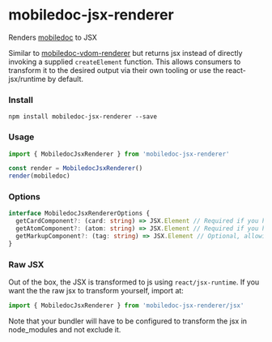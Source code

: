 # mobiledoc-jsx-renderer

Renders [mobiledoc](https://bustle.github.io/mobiledoc-kit/demo/) to JSX

Similar to [mobiledoc-vdom-renderer](https://github.com/bustle/mobiledoc-vdom-renderer) but returns jsx instead of directly invoking a supplied `createElement` function. This allows consumers to transform it to the desired output via their own tooling or use the react-jsx/runtime by default.

### Install

```
npm install mobiledoc-jsx-renderer --save
```

### Usage

```js
import { MobiledocJsxRenderer } from 'mobiledoc-jsx-renderer'

const render = MobiledocJsxRenderer()
render(mobiledoc)
```

### Options

```ts
interface MobiledocJsxRendererOptions {
  getCardComponent?: (card: string) => JSX.Element // Required if you have custom cards to renderer
  getAtomComponent?: (atom: string) => JSX.Element // Required if you have custom atoms to renderer
  getMarkupComponent?: (tag: string) => JSX.Element // Optional, allowing you to alter/change output for markup tags
}
```

### Raw JSX

Out of the box, the JSX is transformed to js using `react/jsx-runtime`. If you want the the raw jsx to transform yourself, import at:

```js
import { MobiledocJsxRenderer } from 'mobiledoc-jsx-renderer/jsx'
```

Note that your bundler will have to be configured to transform the jsx in node_modules and not exclude it.
